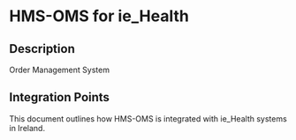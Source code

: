 # HMS-OMS for ie_Health

## Description

Order Management System

## Integration Points

This document outlines how HMS-OMS is integrated with ie_Health systems in Ireland.
